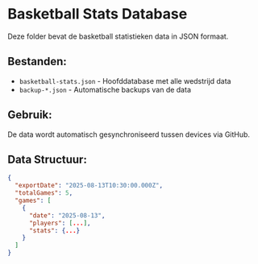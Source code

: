 # Basketball Stats Database

Deze folder bevat de basketball statistieken data in JSON formaat.

## Bestanden:
- `basketball-stats.json` - Hoofddatabase met alle wedstrijd data
- `backup-*.json` - Automatische backups van de data

## Gebruik:
De data wordt automatisch gesynchroniseerd tussen devices via GitHub.

## Data Structuur:
```json
{
  "exportDate": "2025-08-13T10:30:00.000Z",
  "totalGames": 5,
  "games": [
    {
      "date": "2025-08-13",
      "players": [...],
      "stats": {...}
    }
  ]
}
```
